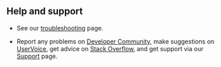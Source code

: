 ## Help and support

* See our [troubleshooting](../troubleshooting.md) page.

* Report any problems on [Developer Community](https://developercommunity.visualstudio.com/),
  make suggestions on [UserVoice](https://visualstudio.uservoice.com/forums/330519-team-services),
  get advice on [Stack Overflow](https://stackoverflow.com/questions/tagged/vs-team-services),
  and get support via our [Support](https://www.visualstudio.com/team-services/support/) page.

